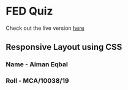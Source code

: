 # FED Quiz
Check out the live version [here](https://1aimaneqbal.github.io/fed-quiz1/)

## Responsive Layout using CSS

### Name - Aiman Eqbal
### Roll - MCA/10038/19
